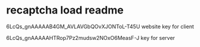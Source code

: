 # recaptcha load readme

6LcQs_gnAAAAAB4GM_AVLAVGbQOvXJONToL-T45U  website key for client

6LcQs_gnAAAAAHTRop7Pz2mudsw2NOxO6MeasF-J  key for server




